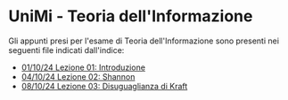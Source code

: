 # UniMi - Teoria dell'Informazione
Gli appunti presi per l'esame di Teoria dell'Informazione sono presenti nei seguenti file indicati dall'indice:
<br>
- [01/10/24 Lezione 01: Introduzione](https://github.com/Alit54/UniMi---Teoria-dell-Informazione/blob/develop/Lezioni/Lez01.md)
- [04/10/24 Lezione 02: Shannon](https://github.com/Alit54/UniMi---Teoria-dell-Informazione/blob/develop/Lezioni/Lez02.md)
- [08/10/24 Lezione 03: Disuguaglianza di Kraft](https://github.com/Alit54/UniMi---Teoria-dell-Informazione/blob/develop/Lezioni/Lez03.md)